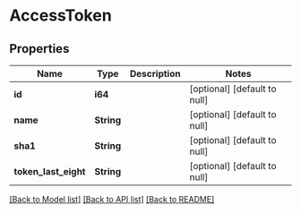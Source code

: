 # AccessToken

## Properties
Name | Type | Description | Notes
------------ | ------------- | ------------- | -------------
**id** | **i64** |  | [optional] [default to null]
**name** | **String** |  | [optional] [default to null]
**sha1** | **String** |  | [optional] [default to null]
**token_last_eight** | **String** |  | [optional] [default to null]

[[Back to Model list]](../README.md#documentation-for-models) [[Back to API list]](../README.md#documentation-for-api-endpoints) [[Back to README]](../README.md)


